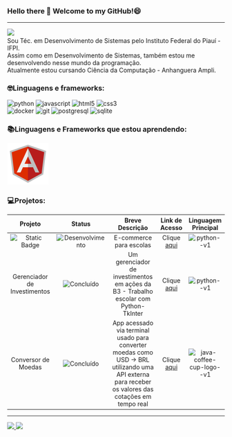 ### Hello there 👋 Welcome to my GitHub!😄
---
![](https://komarev.com/ghpvc/?username=SrJohn369&style=for-the-badge)  
Sou Téc. em Desenvolvimento de Sistemas pelo Instituto Federal do Piauí - IFPI.  
Assim como em Desenvolvimento de Sistemas, também estou me desenvolvendo nesse mundo da programação.  
Atualmente estou cursando Ciência da Computação - Anhanguera Ampli.

### 🤓Linguagens e frameworks:  
![python](https://img.shields.io/badge/python-%233776AB?style=for-the-badge&logo=python&logoColor=yellow)
![javascript](https://img.shields.io/badge/javascript-%23F7DF1E?style=for-the-badge&logo=javascript&logoColor=black)
![html5](https://img.shields.io/badge/html5-%23E34F26?style=for-the-badge&logo=html5&logoColor=black)
![css3](https://img.shields.io/badge/css3-%231572B6?style=for-the-badge&logo=css3&logoColor=black)  
![docker](https://img.shields.io/badge/docker-%232496ED?style=for-the-badge&logo=docker&logoColor=black)
![git](https://img.shields.io/badge/git-%23F05032?style=for-the-badge&logo=git&logoColor=black)
![postgresql](https://img.shields.io/badge/postgresql-%234169E1?style=for-the-badge&logo=postgresql&logoColor=white)
![sqlite](https://img.shields.io/badge/sqlite-%23003B57?style=for-the-badge&logo=sqlite)  
### :books:Linguagens e Frameworks que estou aprendendo:  
[<img src="svg/angular.svg" alt="">](https://angular.io/docs)
### :computer:Projetos:
| Projeto | Status | Breve Descrição | Link de Acesso | Linguagem Principal |
| :---: |  :---: |  :---: | :---: | :---: |
| ![Static Badge](https://img.shields.io/badge/campus_store-%23234169E1?style=for-the-badge) | ![Desenvolvimento](https://img.shields.io/badge/em_desenvolvimento-blue?style=for-the-badge&labelColor=grey) | E-commerce para escolas | Clique [aqui](https://github.com/SrJohn369/campus-store/tree/main) | <img width="38" height="38" src="https://img.icons8.com/color/48/python--v1.png" alt="python--v1"/>
| Gerenciador de Investimentos | ![Concluído](http://img.shields.io/static/v1?label=&message=CONCLUÍDO&color=GREEN&style=for-the-badge) | Um gerenciador de investimentos em ações da B3 - Trabalho escolar com Python-TkInter | Clique [aqui](https://github.com/SrJohn369/Gerenciador-de-investiments---Trabalho-escolar) | <img width="38" height="38" src="https://img.icons8.com/color/48/python--v1.png" alt="python--v1"/>
| Conversor de Moedas | ![Concluído](http://img.shields.io/static/v1?label=&message=CONCLUÍDO&color=GREEN&style=for-the-badge) | App acessado via terminal usado para converter moedas como USD -> BRL utilizando uma API externa para receber os valores das cotações em tempo real | Clique [aqui](https://github.com/SrJohn369/Java-Conversor-de-Moedas-Challenge/tree/main) | <img width="48" height="48" src="https://img.icons8.com/color/48/java-coffee-cup-logo--v1.png" alt="java-coffee-cup-logo--v1"/>

----
<div>
  <a href="https://github.com/SrJohn369">
  <img loading="lazy" height="180em" src="https://github-readme-stats.vercel.app/api/top-langs/?username=SrJohn369&layout=compact&langs_count=7&theme=codeSTACKr"/>
  <img loading="lazy" height="180em" src="https://github-readme-stats.vercel.app/api?username=SrJohn369&show_icons=true&theme=codeSTACKr&include_all_commits=true&count_private=true"/>
</div>
